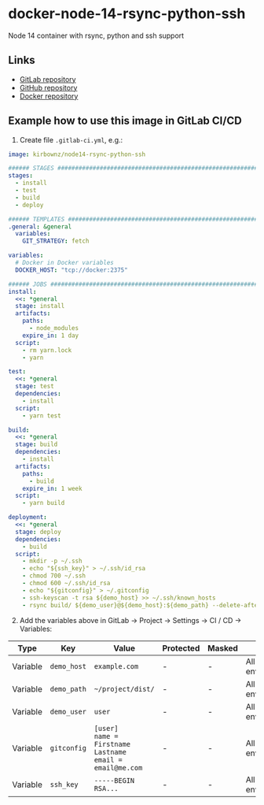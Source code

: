 # docker-node-14-rsync-python-ssh
Node 14 container with rsync, python and ssh support

## Links

- [GitLab repository](https://gitlab.com/kirbo/node14-rsync-python-ssh)
- [GitHub repository](https://github.com/kirbo/node14-rsync-python-ssh)
- [Docker repository](https://hub.docker.com/repository/docker/kirbownz/node14-rsync-python-ssh)

## Example how to use this image in GitLab CI/CD

1. Create file `.gitlab-ci.yml`, e.g.:

```yml
image: kirbownz/node14-rsync-python-ssh

###### STAGES #################################################################
stages:
  - install
  - test
  - build
  - deploy

###### TEMPLATES ##############################################################
.general: &general
  variables:
    GIT_STRATEGY: fetch

variables:
  # Docker in Docker variables
  DOCKER_HOST: "tcp://docker:2375"

###### JOBS ###################################################################
install:
  <<: *general
  stage: install
  artifacts:
    paths:
      - node_modules
    expire_in: 1 day
  script:
    - rm yarn.lock
    - yarn

test:
  <<: *general
  stage: test
  dependencies:
    - install
  script:
    - yarn test

build:
  <<: *general
  stage: build
  dependencies:
    - install
  artifacts:
    paths:
      - build
    expire_in: 1 week
  script:
    - yarn build

deployment:
  <<: *general
  stage: deploy
  dependencies:
    - build
  script:
    - mkdir -p ~/.ssh
    - echo "${ssh_key}" > ~/.ssh/id_rsa
    - chmod 700 ~/.ssh
    - chmod 600 ~/.ssh/id_rsa
    - echo "${gitconfig}" > ~/.gitconfig
    - ssh-keyscan -t rsa ${demo_host} >> ~/.ssh/known_hosts
    - rsync build/ ${demo_user}@${demo_host}:${demo_path} --delete-after -r -v
```

2. Add the variables above in GitLab -> Project -> Settings -> CI / CD -> Variables:

| Type | Key | Value | Protected | Masked | Scope |
|------|-----|-------|-----------|--------|-------|
| Variable | `demo_host` | `example.com` | - | - | All environments |
| Variable | `demo_path` | `~/project/dist/` | - | - | All environments |
| Variable | `demo_user` | `user` | - | - | All environments |
| Variable | `gitconfig` | `[user]`<br>`name = Firstname Lastname`<br>`email = email@me.com` | - | - | All environments |
| Variable | `ssh_key` | `-----BEGIN RSA...` | - | - | All environments |
